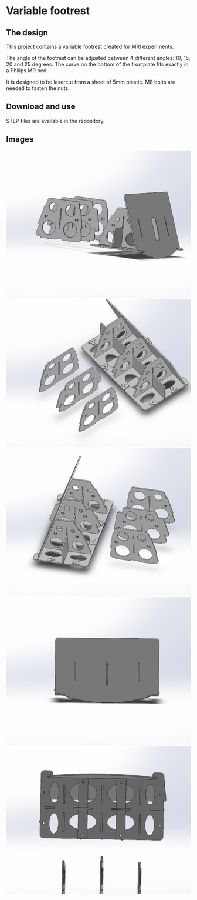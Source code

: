 # Variable footrest


## The design
This project contains a variable footrest created for MRI experiments. 

The angle of the footrest can be adjusted between 4 different angles: 10, 15, 20 and 25 degrees. The curve on the bottom of the frontplate fits exactly in a Philips MR bed.

It is designed to be lasercut from a sheet of 5mm plastic. M8 bolts are needed to fasten the nuts.


## Download and use
STEP files are available in the repository.


## Images
<img src="images/left front.png?raw=true"/>
<img src="images/left back.png?raw=true"/>
<img src="images/right back.png?raw=true"/>
<img src="images/front.png?raw=true"/>
<img src="images/bottom.png?raw=true"/>

